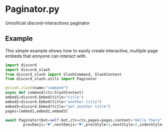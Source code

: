 # Paginator.py
 Unnoficial discord-interactions paginator

## Example
This simple example shows how to easily create interactive, multiple page embeds that annyone can interact with.
```py
import discord
import discord_slash
from discord_slash import SlashCommand, SlashContext
from discord_slash.utils import Paginator

@slash.slash(name="command")
async def command(ctx:SlashContext)
embed1=discord.Embed(title="title")
embed2=discord.Embed(title="another title")
embed3=discord.Embed(title="yet another title")
pages=[embed1,embed2,embed3]

await Paginator(bot=self.bot,ctx=ctx,pages=pages,content="Hello there",prevLabel="Back",nextLabel="Forward",
        prevEmoji="♥",nextEmoji="♥",prevStyle=1,nextStyle=2,indexStyle=3,timeout=10)
```